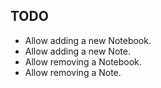 ## TODO

- Allow adding a new Notebook.
- Allow adding a new Note.
- Allow removing a Notebook.
- Allow removing a Note.
